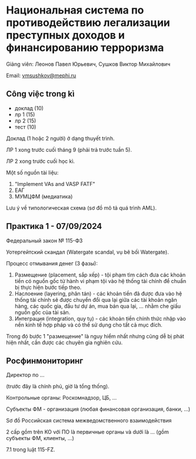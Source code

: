 # Национальная система по противодействию легализации преступных доходов и финансированию терроризма

Giảng viên: Леонов Павел Юрьевич, Сушков Виктор Михайлович

Email: vmsushkov@mephi.ru

## Công việc trong kì

- доклад (10)
- лр 1 (15)
- лр 2 (15)
- тест (10)

Доклад (1 hoặc 2 người) ở dạng thuyết trình.

ЛР 1 xong trước cuối tháng 9 (phải trả trước tuần 5).

ЛР 2 xong trước cuối học kì.

Một số nguồn tài liệu:

1. "Implement VAs and VASP FATF"
2. ЕАГ
3. МУМЦФМ (медиатика)

Lưu ý về типологическая схема (sơ đồ mô tả quá trình AML).

## Практика 1 - 07/09/2024

Федеральный закон № 115-ФЗ

Уотергейтский скандал (Watergate scandal, vụ bê bối Watergate).

Процесс отмывания денег (3 фазы):

1. Размещение (placement, sắp xếp) - tội phạm tìm cách đưa các khoản tiền có nguồn gốc từ hành vi phạm tội vào hệ thống tài chính để chuẩn bị thực hiện bước tiếp theo.
2. Наслоение (layering, phân tán) - các khoản tiền đã được đưa vào hệ thống tài chính sẽ được chuyển đổi qua lại giữa các tài khoản ngân hàng, các quốc gia, đầu tư dự án, mua bán qua lại, ... nhằm che giấu nguồn gốc của tài sản.
3. Интеграция (integration, quy tụ) - các khoản tiền chính thức nhập vào nền kinh tế hợp pháp và có thể sử dụng cho tất cả mục đích.

Trong đó bước 1 "размещение" là nguy hiểm nhất nhưng cũng dễ bị phát hiện nhất, cần được các chuyên gia nghiên cứu.

## Росфинмониторинг

Директор по ...

(trước đây là chính phủ, giờ là tổng thống).

Контрольные органы: Роскомнадзор, ЦБ, ...

Субъекты ФМ - организация (любая финансовая организация, банки, ...)

Sơ đồ Российская система межведомственного взаимодействия

2 cấp gồm trên KO với ПО là первичные органы và dưới là ... (gồm субъекты ФМ, клиенты, ...)

7.1 trong luật 115-FZ.
